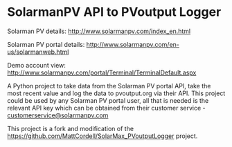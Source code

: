 SolarmanPV API to PVoutput Logger
=================================
Solarman PV details:
http://www.solarmanpv.com/index_en.html

Solarman PV portal details:
http://www.solarmanpv.com/en-us/solarmanweb.html

Demo account view:
http://www.solarmanpv.com/portal/Terminal/TerminalDefault.aspx

A Python project to take data from the Solarman PV portal API, take the most recent value and log the data to pvoutput.org via their API.
This project could be used by any Solarman PV portal user, all that is needed is the relevant API key which can be obtained from their customer service - customerservice@solarmanpv.com

This project is a fork and modification of the https://github.com/MattCordell/SolarMax_PVoutputLogger project.
